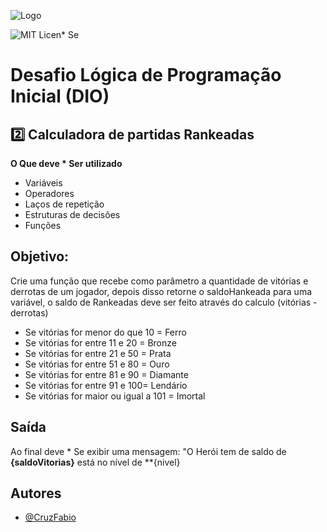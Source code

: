 
![Logo](https://cdn-icons-png.flaticon.com/512/8896/8896879.png)



![MIT Licen* Se](https://img.shields.io/badge/-javascript-blue?logo=javascript)

# Desafio Lógica de Programação Inicial (DIO)

## 2️⃣ Calculadora de partidas Rankeadas

**O Que deve * Ser utilizado**

- Variáveis
- Operadores
- Laços de repetição
- Estruturas de decisões
- Funções

## Objetivo:

Crie uma função que recebe como parâmetro a quantidade de vitórias e derrotas de um jogador,
depois disso retorne o saldoHankeada para uma variável, o saldo de Rankeadas deve ser feito através do calculo (vitórias - derrotas)

* Se vitórias for menor do que 10 = Ferro
* Se vitórias for entre 11 e 20 = Bronze
* Se vitórias for entre 21 e 50 = Prata
* Se vitórias for entre 51 e 80 = Ouro
* Se vitórias for entre 81 e 90 = Diamante
* Se vitórias for entre 91 e 100= Lendário
* Se vitórias for maior ou igual a 101 = Imortal

## Saída

Ao final deve * Se exibir uma mensagem:
"O Herói tem de saldo de **{saldoVitorias}** está no nível de **{nivel}

## Autores

- [@CruzFabio](https://github.com/CruzFabio)
